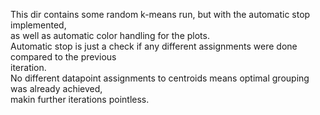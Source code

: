 This dir contains some random k-means run, but with the automatic stop implemented,  
as well as automatic color handling for the plots.  
Automatic stop is just a check if any different assignments were done compared to the previous  
iteration.  
No different datapoint assignments to centroids means optimal grouping was already achieved,  
makin further iterations pointless.  
